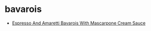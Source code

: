 # bavarois

 * [Espresso And Amaretti Bavarois With Mascarpone Cream Sauce](../../index/e/espresso-and-amaretti-bavarois-with-mascarpone-cream-sauce-1282.json)
